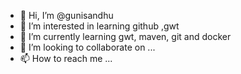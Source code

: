 - 👋 Hi, I’m @gunisandhu
- 👀 I’m interested in learning github ,gwt
- 🌱 I’m currently learning gwt, maven, git and docker
- 💞️ I’m looking to collaborate on ...
- 📫 How to reach me ...

<!---
gunisandhu/gunisandhu is a ✨ special ✨ repository because its `README.md` (this file) appears on your GitHub profile.
You can click the Preview link to take a look at your changes.
--->
